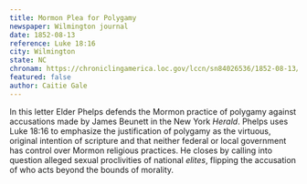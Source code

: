 ```yaml
---
title: Mormon Plea for Polygamy
newspaper: Wilmington journal
date: 1852-08-13
reference: Luke 18:16
city: Wilmington
state: NC
chronam: https://chroniclingamerica.loc.gov/lccn/sn84026536/1852-08-13/ed-1/seq-4/#words=jesus+called+unto+said+suffer+little+children+come+unto+forbid+kingdom+god
featured: false
author: Caitie Gale
---
```


In this letter Elder Phelps defends the Mormon practice of polygamy against accusations made by James Beunett in the New York *Herald*. Phelps uses Luke 18:16 to emphasize the justification of polygamy as the virtuous, original intention of scripture and that neither federal or local government has control over Mormon religious practices. He closes by calling into question alleged sexual proclivities of national *elites*, flipping the accusation of who acts beyond the bounds of morality.
